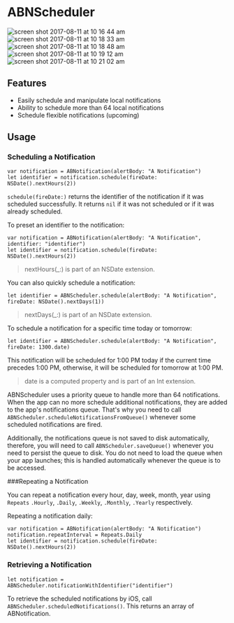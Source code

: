 # ABNScheduler 
![screen shot 2017-08-11 at 10 16 44 am](https://user-images.githubusercontent.com/30854711/29202817-47500ce8-7e89-11e7-86f9-8e2abfe0ebde.png)
![screen shot 2017-08-11 at 10 18 33 am](https://user-images.githubusercontent.com/30854711/29202824-527d4068-7e89-11e7-9065-3b2d362089c2.png)
![screen shot 2017-08-11 at 10 18 48 am](https://user-images.githubusercontent.com/30854711/29202826-56fceb70-7e89-11e7-936a-61ca698d49ac.png)
![screen shot 2017-08-11 at 10 19 12 am](https://user-images.githubusercontent.com/30854711/29202828-5a04d468-7e89-11e7-985d-99ca5f944c20.png)
![screen shot 2017-08-11 at 10 21 02 am](https://user-images.githubusercontent.com/30854711/29202829-5bf83fc6-7e89-11e7-9ac2-5f539922e735.png)

## Features

- Easily schedule and manipulate local notifications
- Ability to schedule more than 64 local notifications
- Schedule flexible notifications (upcoming)


## Usage
### Scheduling a Notification
```
var notification = ABNotification(alertBody: "A Notification")
let identifier = notification.schedule(fireDate: NSDate().nextHours(2))
```

`schedule(fireDate:)` returns the identifier of the notification if it was scheduled successfully. It returns `nil` if it was not scheduled or if it was already scheduled.

To preset an identifier to the notification:
```
var notification = ABNotification(alertBody: "A Notification", identifier: "identifier")
let identifier = notification.schedule(fireDate: NSDate().nextHours(2))
```

>nextHours(_:) is part of an NSDate extension.

You can also quickly schedule a notification:
```
let identifier = ABNScheduler.schedule(alertBody: "A Notification", fireDate: NSDate().nextDays(1))
```

>nextDays(_:) is part of an NSDate extension.

To schedule a notification for a specific time today or tomorrow:
```
let identifier = ABNScheduler.schedule(alertBody: "A Notification", fireDate: 1300.date)
```
This notification will be scheduled for 1:00 PM today if the current time precedes 1:00 PM, otherwise, it will be scheduled for tomorrow at 1:00 PM.

> date is a computed property and is part of an Int extension.

ABNScheduler uses a priority queue to handle more than 64 notifications. When the app can no more schedule additional notifications, they are added to the app's notifications queue. That's why you need to call `ABNScheduler.scheduleNotificationsFromQueue()` whenever some scheduled notifications are fired.

Additionally, the notifications queue is not saved to disk automatically, therefore, you will need to call `ABNScheduler.saveQueue()` whenever you need to persist the queue to disk. You do not need to load the queue when your app launches; this is handled automatically whenever the queue is to be accessed.

###Repeating a Notification

You can repeat a notification every hour, day, week, month, year using `Repeats` `.Hourly`, `.Daily`, `.Weekly`, `.Monthly`, `.Yearly` respectively.

Repeating a notification daily:

```
var notification = ABNotification(alertBody: "A Notification")
notification.repeatInterval = Repeats.Daily
let identifier = notification.schedule(fireDate: NSDate().nextHours(2))
```

### Retrieving a Notification
```
let notification = ABNScheduler.notificationWithIdentifier("identifier")
```

To retrieve the scheduled notifications by iOS, call `ABNScheduler.scheduledNotifications()`. This returns an array of ABNotification.

